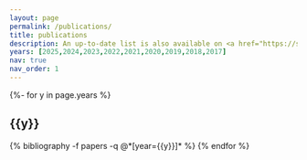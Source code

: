 ```yaml
---
layout: page
permalink: /publications/
title: publications
description: An up-to-date list is also available on <a href="https://scholar.google.com/citations?user=RnYRx7cAAAAJ">Google Scholr</a>.
years: [2025,2024,2023,2022,2021,2020,2019,2018,2017]
nav: true
nav_order: 1
---
```

<!-- _pages/publications.md -->
<div class="publications">

{%- for y in page.years %}
  <h2 class="year">{{y}}</h2>
  {% bibliography -f papers -q @*[year={{y}}]* %}
{% endfor %}

</div>
